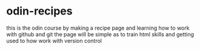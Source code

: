 # odin-recipes
this is the odin course by making a recipe page 
and learning how to work with github and git 
the page will be simple as to train html  skills 
and getting used to how work with version control
